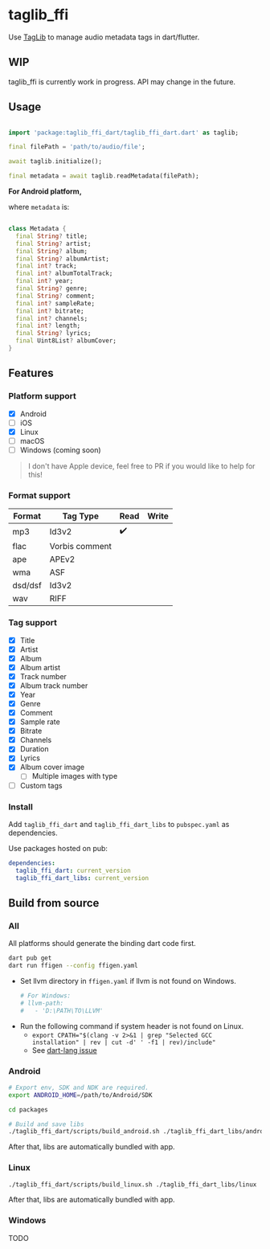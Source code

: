 # taglib_ffi

Use [TagLib](https://taglib.org/) to manage audio metadata tags in dart/flutter.

## WIP

taglib_ffi is currently work in progress. API may change in the future.

## Usage

``` dart

import 'package:taglib_ffi_dart/taglib_ffi_dart.dart' as taglib;

final filePath = 'path/to/audio/file';

await taglib.initialize();

final metadata = await taglib.readMetadata(filePath);

```

**For Android platform,**

where `metadata` is:

``` dart

class Metadata {
  final String? title;
  final String? artist;
  final String? album;
  final String? albumArtist;
  final int? track;
  final int? albumTotalTrack;
  final int? year;
  final String? genre;
  final String? comment;
  final int? sampleRate;
  final int? bitrate;
  final int? channels;
  final int? length;
  final String? lyrics;
  final Uint8List? albumCover;
}

```

## Features

### Platform support

* [x] Android
* [ ] iOS
* [x] Linux
* [ ] macOS
* [ ] Windows (coming soon)

> I don't have Apple device, feel free to PR if you would like to help for this!

### Format support

| Format  | Tag Type       | Read | Write |
|---------|----------------|------|-------|
| mp3     | Id3v2          |  ✔️  |       |
| flac    | Vorbis comment |      |       |
| ape     | APEv2          |      |       |
| wma     | ASF            |      |       |
| dsd/dsf | Id3v2          |      |       |
| wav     | RIFF           |      |       |

### Tag support

* [x] Title
* [x] Artist
* [x] Album
* [x] Album artist
* [x] Track number
* [x] Album track number
* [x] Year
* [x] Genre
* [x] Comment
* [x] Sample rate
* [x] Bitrate
* [x] Channels
* [x] Duration
* [x] Lyrics
* [x] Album cover image
  * [ ] Multiple images with type
* [ ] Custom tags

### Install

Add `taglib_ffi_dart` and `taglib_ffi_dart_libs` to `pubspec.yaml` as dependencies.

Use packages hosted on pub:

```yaml
dependencies:
  taglib_ffi_dart: current_version
  taglib_ffi_dart_libs: current_version
```

## Build from source

### All

All platforms should generate the binding dart code first.
```bash
dart pub get
dart run ffigen --config ffigen.yaml
```

* Set llvm directory in `ffigen.yaml` if llvm is not found on Windows.
  ```yaml
  # For Windows:
  # llvm-path:
  #   - 'D:\PATH\TO\LLVM'
  ```
* Run the following command if system header is not found on Linux.
  * `export CPATH="$(clang -v 2>&1 | grep "Selected GCC installation" | rev | cut -d' ' -f1 | rev)/include"`
  * See [dart-lang issue](https://github.com/dart-lang/native/issues/338#issuecomment-1813390726)

### Android

```bash
# Export env, SDK and NDK are required.
export ANDROID_HOME=/path/to/Android/SDK

cd packages

# Build and save libs
./taglib_ffi_dart/scripts/build_android.sh ./taglib_ffi_dart_libs/android/src/main/jniLibs
```

After that, libs are automatically bundled with app.

### Linux

```bash
./taglib_ffi_dart/scripts/build_linux.sh ./taglib_ffi_dart_libs/linux
```

After that, libs are automatically bundled with app.

### Windows

TODO
